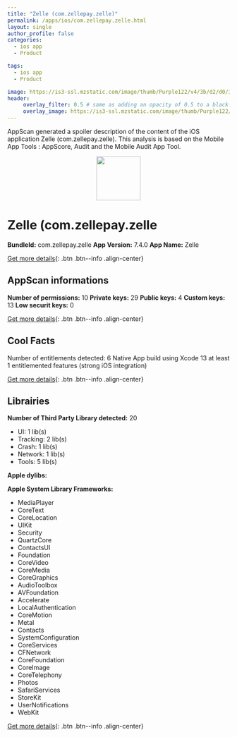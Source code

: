 ```yaml
---
title: "Zelle (com.zellepay.zelle)"
permalink: /apps/ios/com.zellepay.zelle.html
layout: single
author_profile: false
categories: 
  - ios app 
  - Product 

tags: 
  - ios app 
  - Product 

image: https://is3-ssl.mzstatic.com/image/thumb/Purple122/v4/3b/d2/d0/3bd2d002-de3b-f9f6-67e6-6d07b49ece4e/AppIcon-1x_U007emarketing-0-5-0-85-220.png/512x512bb.jpg
header: 
     overlay_filter: 0.5 # same as adding an opacity of 0.5 to a black background
     overlay_image: https://is3-ssl.mzstatic.com/image/thumb/Purple122/v4/3b/d2/d0/3bd2d002-de3b-f9f6-67e6-6d07b49ece4e/AppIcon-1x_U007emarketing-0-5-0-85-220.png/512x512bb.jpg
---
```

AppScan generated a spoiler description of the content of the iOS application Zelle (com.zellepay.zelle). This analysis is based on the Mobile App Tools : AppScore, Audit and the Mobile Audit App Tool.

  
  
<div style="text-align: center;"><img src="https://is3-ssl.mzstatic.com/image/thumb/Purple122/v4/3b/d2/d0/3bd2d002-de3b-f9f6-67e6-6d07b49ece4e/AppIcon-1x_U007emarketing-0-5-0-85-220.png/512x512bb.jpg" width="100" height="100"></div>  
  
# Zelle (com.zellepay.zelle

**BundleId:** com.zellepay.zelle
**App Version:** 7.4.0
**App Name:** Zelle


[Get more details](/pricing.html){: .btn .btn--info .align-center}  
  
## AppScan informations 

**Number of permissions:** 10
**Private keys:** 29
**Public keys:** 4
**Custom keys:** 13
**Low securit keys:** 0
  
[Get more details](/pricing.html){: .btn .btn--info .align-center}

## Cool Facts

Number of entitlements detected: 6
Native App
build using Xcode 13
at least 1 entitlemented features (strong iOS integration)
  
[Get more details](/pricing.html){: .btn .btn--info .align-center}

## Librairies 
**Number of Third Party Library detected:** 20
- UI: 1 lib(s)
- Tracking: 2 lib(s)
- Crash: 1 lib(s)
- Network: 1 lib(s)
- Tools: 5 lib(s)

**Apple dylibs:**


**Apple System Library Frameworks:**
- MediaPlayer
- CoreText
- CoreLocation
- UIKit
- Security
- QuartzCore
- ContactsUI
- Foundation
- CoreVideo
- CoreMedia
- CoreGraphics
- AudioToolbox
- AVFoundation
- Accelerate
- LocalAuthentication
- CoreMotion
- Metal
- Contacts
- SystemConfiguration
- CoreServices
- CFNetwork
- CoreFoundation
- CoreImage
- CoreTelephony
- Photos
- SafariServices
- StoreKit
- UserNotifications
- WebKit


  
[Get more details](/pricing.html){: .btn .btn--info .align-center}

